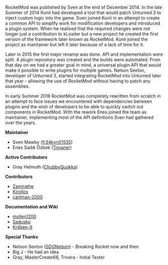 RocketMod was published by Sven at the end of December 2014.
In the late Summer of 2014 Kunii had developed a tool that would patch Unturned 3 to inject custom logic into the game.
Sven joined Kunii in an attempt to create a common API to simplify work for modification developers and introduced a plugin system.
When he realised that the required changes were not longer just a contribution to kLoader but a new project he created the first version of the framework later known as RocketMod.
Kunii joined the project as maintainer but left it later because of a lack of time for it.

Later in 2015 the first major revamp was done. API and implementation were split. A plugin repository was created and the builds were automated.
From that day on we had a greater goal in mind, a universal plugin API that would make it possible to write plugins for multiple games.
Nelson Sexton, developer of Unturned 3, started integrating RocketMod into Unturned later that year - allowing the use of RocketMod without having to patch any assemblies.

In early Summer 2018 RocketMod was completely rewritten from scratch in an attempt to face issues we encountered with dependencies between plugins and the wish of developers
to be able to quickly switch out components in RocketMod. With the rework Enes joined the team as maintainer, implementing most of the API definitions Sven had gathered over the years. 

**Maintainer**

* Sven Mawby ([fr34kyn01535](https://github.com/fr34kyn01535))
* Enes Sadık Özbek ([Trojaner](https://github.com/Trojaner25))

**Active Contributors**

* Gray Helmuth ([ChubbyQuokka](https://github.com/ChubbyQuokka))

**Contributors**

* [Zamirathe](https://github.com/Zamirathe)
* [Kirollos](https://github.com/Kirollos)
* [cartman-2000](https://github.com/cartman-2000)

**Documentation and Wiki**

* [mullen1200](https://github.com/mullen1200)
* [Sadusko](https://github.com/Sadusko)
* [Kr4ken-9](https://github.com/Kr4ken-9)

**Special Thanks**

* Nelson Sexton ([SDGNelson](https://github.com/SDGNelson)) - Breaking Rocket now and then
* Big J - He had an idea
* Gray, MasterCreate66, Trivera - Initial Tester
